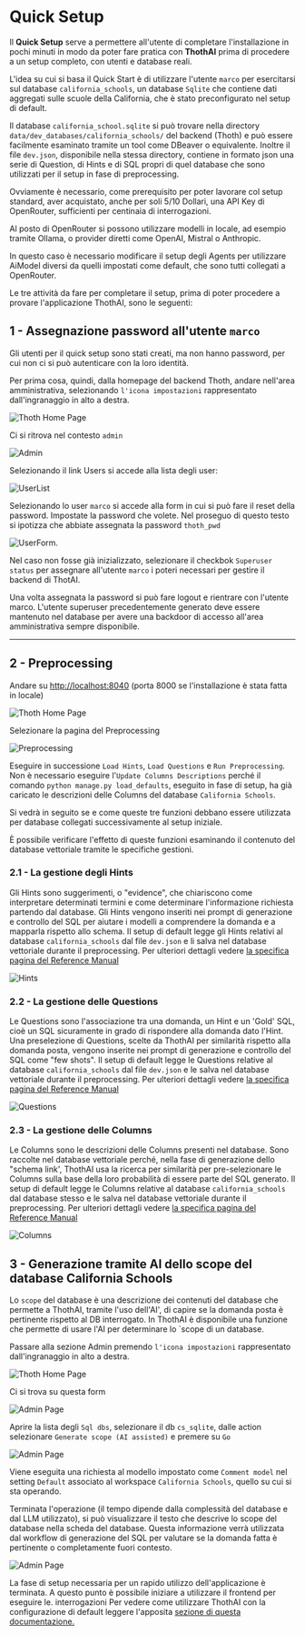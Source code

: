 # Quick Setup

Il **Quick Setup** serve a permettere all'utente di completare l'installazione in pochi minuti in modo da poter fare pratica
con **ThothAI** prima di procedere a un setup completo, con utenti e database reali.

L'idea su cui si basa il Quick Start è di utilizzare l'utente `marco` per esercitarsi sul database `california_schools`, un database `Sqlite` che contiene dati aggregati sulle scuole della California, che è stato preconfigurato nel setup di default. 

Il database `california_school.sqlite` si può trovare nella directory ```data/dev_databases/california_schools/``` del backend (Thoth)
e può essere facilmente esaminato tramite un tool come DBeaver o equivalente. Inoltre il file `dev.json`, disponibile nella stessa directory, contiene in formato json 
una serie di Question, di Hints e di SQL propri di quel database che sono utilizzati per il setup in fase di preprocessing.

Ovviamente è necessario, come prerequisito per poter lavorare col setup standard, aver acquistato, anche per soli 5/10 Dollari, una API Key di OpenRouter, sufficienti per centinaia di interrogazioni. 

Al posto di OpenRouter si possono utilizzare modelli in locale, ad esempio tramite Ollama, o provider diretti come OpenAI, Mistral o Anthropic.

In questo caso è necessario modificare il setup degli Agents per utilizzare AiModel diversi da quelli impostati come default, che sono tutti collegati a OpenRouter.

Le tre attività da fare per completare il setup, prima di poter procedere a provare l'applicazione ThothAI, sono le seguenti:

## 1 - Assegnazione password all'utente `marco`

Gli utenti per il quick setup sono stati creati, ma non hanno password, per cui non ci si può autenticare con la loro identità. 


Per prima cosa, quindi, dalla homepage del backend Thoth, andare nell'area amministrativa, selezionando `l'icona impostazioni` rappresentato dall'ingranaggio in alto a destra.

![Thoth Home Page](../assets/setup/home_Thoth.png)


Ci si ritrova nel contesto `admin`

![Admin](../assets/setup/Administration.png)

Selezionando il link Users si accede alla lista degli user:

![UserList](../assets/setup/UserList.png)

Selezionando lo user `marco` si accede alla form in cui si può fare il reset della password. Impostate la password che volete.
Nel proseguo di questo testo si ipotizza che abbiate assegnata la password  `thoth_pwd`

![UserForm](../assets/setup/UserForm.png). 

Nel caso non fosse già inizializzato, selezionare il checkbok `Superuser status`
per assegnare all'utente `marco` i poteri necessari per gestire il backend di ThotAI.

Una volta assegnata la password si può fare logout e rientrare con l'utente marco. L'utente superuser precedentemente 
generato deve essere mantenuto nel database per avere una backdoor di accesso all'area amministrativa sempre disponibile.

--------------------

## 2 - Preprocessing
Andare su [http://localhost:8040](http://localhost:8040) (porta 8000 se l'installazione è stata fatta in locale)

![Thoth Home Page](../assets/setup/HomeWithPreprocessingInEvidence.png)

Selezionare la pagina del Preprocessing

![Preprocessing](../assets/setup/PreProcessing.png)

Eseguire in successione `Load Hints`, `Load Questions` e `Run Preprocessing`.
Non è necessario eseguire l'`Update Columns Descriptions` perché il comando `python manage.py load_defaults`, eseguito in fase di setup, ha già caricato le descrizioni delle Columns 
del database `California Schools`. 

Si vedrà in seguito se e come queste tre funzioni debbano essere utilizzata per database collegati successivamente al setup iniziale.

È possibile verificare l'effetto di queste funzioni esaminando il contenuto del database vettoriale tramite le specifiche gestioni.

### 2.1 - La gestione degli Hints
Gli Hints sono suggerimenti, o "evidence", che chiariscono come interpretare determinati termini e come determinare l'informazione richiesta partendo dal database.
Gli Hints vengono inseriti nei prompt di generazione e controllo del SQL per aiutare i modelli a comprendere la domanda e a mapparla rispetto allo schema.
Il setup di default legge gli Hints relativi al database `california_schools` dal file `dev.json` e li salva nel database vettoriale durante il preprocessing.
Per ulteriori dettagli vedere [la specifica pagina del Reference Manual](../4-reference_manual/4.4-hints.md)

![Hints](../assets/setup/Hints.png)

### 2.2 - La gestione delle Questions
Le Questions sono l'associazione tra una domanda, un Hint e un 'Gold' SQL, cioè un SQL sicuramente in grado di rispondere alla domanda dato l'Hint.
Una preselezione di Questions, scelte da ThothAI per similarità rispetto alla domanda posta, vengono inserite nei prompt di generazione e controllo del SQL come "few shots".
Il setup di default legge le Questions relative al database `california_schools` dal file `dev.json` e le salva nel database vettoriale durante il preprocessing.
Per ulteriori dettagli vedere [la specifica pagina del Reference Manual](../4-reference_manual/4.5-questions.md)

![Questions](../assets/setup/Questions.png)

### 2.3 - La gestione delle Columns
Le Columns sono le descrizioni delle Columns presenti nel database. Sono raccolte nel database vettoriale perché, nella fase 
di generazione dello "schema link', ThothAI usa la ricerca per similarità per pre-selezionare le Columns sulla base della 
loro probabilità di essere parte del SQL generato.
Il setup di default legge le Columns relative al database `california_schools` dal database stesso e le salva nel database vettoriale durante il preprocessing.
Per ulteriori dettagli vedere [la specifica pagina del Reference Manual](../4-reference_manual/4.6-columns.md)

![Columns](../assets/setup/Columns.png)

## 3 - Generazione tramite AI dello scope del database California Schools
Lo `scope` del database è una descrizione dei contenuti del database che permette a ThothAI, tramite l'uso dell'AI', di capire se la domanda posta è pertinente rispetto al DB interrogato.
In ThothAI è disponibile una funzione che permette di usare l'AI per determinare lo `scope di un database.

Passare alla sezione Admin premendo `l'icona impostazioni` rappresentato dall'ingranaggio in alto a destra.

![Thoth Home Page](../assets/setup/home_Thoth.png)

Ci si trova su questa form 

![Admin Page](../assets/setup/Administration-dblist.png)

Aprire la lista degli `Sql dbs`, selezionare il db `cs_sqlite`, dalle action selezionare `Generate scope (AI assisted)` e premere su `Go`

![Admin Page](../assets/setup/Dblist-withactions.png)

Viene eseguita una richiesta al modello impostato come `Comment model` nel setting `Default` associato al workspace `California Schools`, quello su cui si sta operando.

Terminata l'operazione (il tempo dipende dalla complessità del database e dal LLM utilizzato), si può visualizzare il testo che descrive lo scope del database nella scheda del database. 
Questa informazione verrà utilizzata dal workflow di generazione del SQL per valutare se la domanda fatta è pertinente o completamente fuori contesto. 

![Admin Page](../assets/setup/DB-withscope.png)

La fase di setup necessaria per un rapido utilizzo dell'applicazione è terminata. A questo punto è possibile iniziare a utilizzare il frontend per eseguire le. interrogazioni
Per vedere come utilizzare ThothAI con la configurazione di default leggere l'apposita [sezione di questa documentazione.](../2-quickstart/2.1-quickstart_frontend.md)







